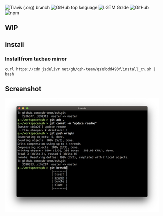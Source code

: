 ![Travis (.org) branch](https://img.shields.io/travis/qsh-team/qsh/master?label=TESTING&style=for-the-badge)
![GitHub top language](https://img.shields.io/github/languages/top/qsh-team/qsh?style=for-the-badge)
![LGTM Grade](https://img.shields.io/lgtm/grade/javascript/github/qsh-team/qsh?style=for-the-badge)
![GitHub](https://img.shields.io/github/license/qsh-team/qsh?style=for-the-badge)
![npm](https://img.shields.io/npm/v/qsh?style=for-the-badge)

## WIP

## Install

### Install from taobao mirror


```shell
curl https://cdn.jsdelivr.net/gh/qsh-team/qsh@bdd493f/install_cn.sh | bash
```

## Screenshot

![preview](./img/screenshot.png)